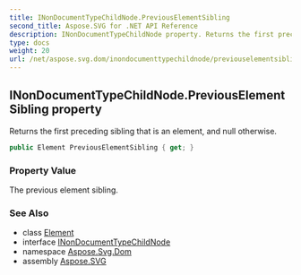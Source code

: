```yaml
---
title: INonDocumentTypeChildNode.PreviousElementSibling
second_title: Aspose.SVG for .NET API Reference
description: INonDocumentTypeChildNode property. Returns the first preceding sibling that is an element and null otherwise
type: docs
weight: 20
url: /net/aspose.svg.dom/inondocumenttypechildnode/previouselementsibling/
---
```

## INonDocumentTypeChildNode.PreviousElementSibling property

Returns the first preceding sibling that is an element, and null otherwise.

```csharp
public Element PreviousElementSibling { get; }
```

### Property Value

The previous element sibling.

### See Also

* class [Element](../../element/)
* interface [INonDocumentTypeChildNode](../)
* namespace [Aspose.Svg.Dom](../../../aspose.svg.dom/)
* assembly [Aspose.SVG](../../../)
